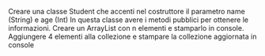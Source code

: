 Creare una classe Student che accenti nel costruttore il parametro name (String) e age (Int)
In questa classe avere i metodi pubblici per ottenere le informazioni.
Creare un ArrayList con n elementi e stamparlo in console.
Aggiungere 4 elementi alla collezione e stampare la collezione aggiornata in console